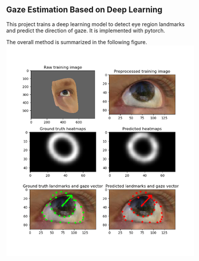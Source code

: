 ## Gaze Estimation Based on Deep Learning

This project trains a deep learning model to detect eye region landmarks and predict the direction of gaze. 
It is implemented with pytorch. 

The overall method is summarized in the following figure.
![alt text](fig1.png "Logo Title Text 1")
